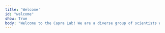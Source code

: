 ```yaml
---
title: 'Welcome'
id: "welcome"
show: True
body: "Welcome to the Capra Lab! We are a diverse group of scientists who are passionate about using computational tools to figure out how the world works. We are also committed to sustaining a supportive environment that promotes the success of all members. We are very pleased that you have joined us. We hope you will develop deep knowledge of genetics, evolution, computer science, statistics, and many other topics while developing skills (programming, data analysis, writing, oral presentations) that will serve you well for the rest of your career. We also hope that you make new friends, challenge yourself, and have fun along the way. This lab manual is a living document that will change and grow to fit the needs and experiences of the lab. It borrows heavily from several other labs’ manuals (e.g., from here). If you have ideas about things to add or clarify, please let Tony know. When you join the lab, you are required to read this manual and sign the form on the final page indicating that you have done so. This lab manual is licensed under a Creative Commons Attribution - NonCommercial 4.0 International License. If you are a PI or a trainee in a different lab and want to write your own lab manual, feel free to take inspiration (or text) from this one with proper attribution."
---
```

